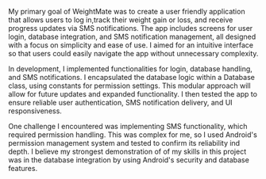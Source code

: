 My primary goal of WeightMate was to create a user friendly application that allows users to log in,track their weight gain or loss, and receive progress updates via SMS notifications. The app includes screens for user login, database integration, and SMS notification management, all designed with a focus on simplicity and ease of use. I aimed for an intuitive interface so that users could easily navigate the app without unnecessary complexity.

In development, I implemented functionalities for login, database handling, and SMS notifications. I encapsulated the database logic within a Database class, using constants for permission settings. This modular approach will allow for future updates and expanded functionality. I then tested the app to ensure reliable user authentication, SMS notification delivery, and UI responsiveness.

One challenge I encountered was implementing SMS functionality, which required permission handling. This was complex for me, so I used Android's permission management system and tested to confirm its reliability ind depth. I believe my strongest demonstration of of my skills in this project was in the database integration by using Android's security and database features.
